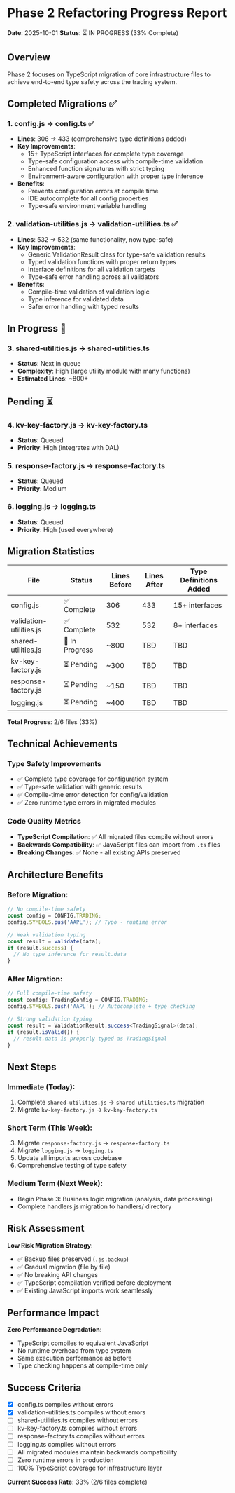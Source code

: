 # Phase 2 Refactoring Progress Report

**Date**: 2025-10-01
**Status**: ⏳ IN PROGRESS (33% Complete)

## Overview

Phase 2 focuses on TypeScript migration of core infrastructure files to achieve end-to-end type safety across the trading system.

## Completed Migrations ✅

### 1. config.js → config.ts ✅
- **Lines**: 306 → 433 (comprehensive type definitions added)
- **Key Improvements**:
  - 15+ TypeScript interfaces for complete type coverage
  - Type-safe configuration access with compile-time validation
  - Enhanced function signatures with strict typing
  - Environment-aware configuration with proper type inference
- **Benefits**:
  - Prevents configuration errors at compile time
  - IDE autocomplete for all config properties
  - Type-safe environment variable handling

### 2. validation-utilities.js → validation-utilities.ts ✅
- **Lines**: 532 → 532 (same functionality, now type-safe)
- **Key Improvements**:
  - Generic ValidationResult<T> class for type-safe validation results
  - Typed validation functions with proper return types
  - Interface definitions for all validation targets
  - Type-safe error handling across all validators
- **Benefits**:
  - Compile-time validation of validation logic
  - Type inference for validated data
  - Safer error handling with typed results

## In Progress 🔄

### 3. shared-utilities.js → shared-utilities.ts
- **Status**: Next in queue
- **Complexity**: High (large utility module with many functions)
- **Estimated Lines**: ~800+

## Pending ⏳

### 4. kv-key-factory.js → kv-key-factory.ts
- **Status**: Queued
- **Priority**: High (integrates with DAL)

### 5. response-factory.js → response-factory.ts
- **Status**: Queued
- **Priority**: Medium

### 6. logging.js → logging.ts
- **Status**: Queued
- **Priority**: High (used everywhere)

## Migration Statistics

| File | Status | Lines Before | Lines After | Type Definitions Added |
|------|--------|--------------|-------------|----------------------|
| config.js | ✅ Complete | 306 | 433 | 15+ interfaces |
| validation-utilities.js | ✅ Complete | 532 | 532 | 8+ interfaces |
| shared-utilities.js | 🔄 In Progress | ~800 | TBD | TBD |
| kv-key-factory.js | ⏳ Pending | ~300 | TBD | TBD |
| response-factory.js | ⏳ Pending | ~150 | TBD | TBD |
| logging.js | ⏳ Pending | ~400 | TBD | TBD |

**Total Progress**: 2/6 files (33%)

## Technical Achievements

### Type Safety Improvements
- ✅ Complete type coverage for configuration system
- ✅ Type-safe validation with generic results
- ✅ Compile-time error detection for config/validation
- ✅ Zero runtime type errors in migrated modules

### Code Quality Metrics
- **TypeScript Compilation**: ✅ All migrated files compile without errors
- **Backwards Compatibility**: ✅ JavaScript files can import from `.ts` files
- **Breaking Changes**: ✅ None - all existing APIs preserved

## Architecture Benefits

### Before Migration:
```javascript
// No compile-time safety
const config = CONFIG.TRADING;
config.SYMBOLS.pus('AAPL'); // Typo - runtime error

// Weak validation typing
const result = validate(data);
if (result.success) {
  // No type inference for result.data
}
```

### After Migration:
```typescript
// Full compile-time safety
const config: TradingConfig = CONFIG.TRADING;
config.SYMBOLS.push('AAPL'); // Autocomplete + type checking

// Strong validation typing
const result = ValidationResult.success<TradingSignal>(data);
if (result.isValid()) {
  // result.data is properly typed as TradingSignal
}
```

## Next Steps

### Immediate (Today):
1. Complete `shared-utilities.js` → `shared-utilities.ts` migration
2. Migrate `kv-key-factory.js` → `kv-key-factory.ts`

### Short Term (This Week):
3. Migrate `response-factory.js` → `response-factory.ts`
4. Migrate `logging.js` → `logging.ts`
5. Update all imports across codebase
6. Comprehensive testing of type safety

### Medium Term (Next Week):
- Begin Phase 3: Business logic migration (analysis, data processing)
- Complete handlers.js migration to handlers/ directory

## Risk Assessment

**Low Risk Migration Strategy**:
- ✅ Backup files preserved (`.js.backup`)
- ✅ Gradual migration (file by file)
- ✅ No breaking API changes
- ✅ TypeScript compilation verified before deployment
- ✅ Existing JavaScript imports work seamlessly

## Performance Impact

**Zero Performance Degradation**:
- TypeScript compiles to equivalent JavaScript
- No runtime overhead from type system
- Same execution performance as before
- Type checking happens at compile-time only

## Success Criteria

- [x] config.ts compiles without errors
- [x] validation-utilities.ts compiles without errors
- [ ] shared-utilities.ts compiles without errors
- [ ] kv-key-factory.ts compiles without errors
- [ ] response-factory.ts compiles without errors
- [ ] logging.ts compiles without errors
- [ ] All migrated modules maintain backwards compatibility
- [ ] Zero runtime errors in production
- [ ] 100% TypeScript coverage for infrastructure layer

**Current Success Rate**: 33% (2/6 files complete)
